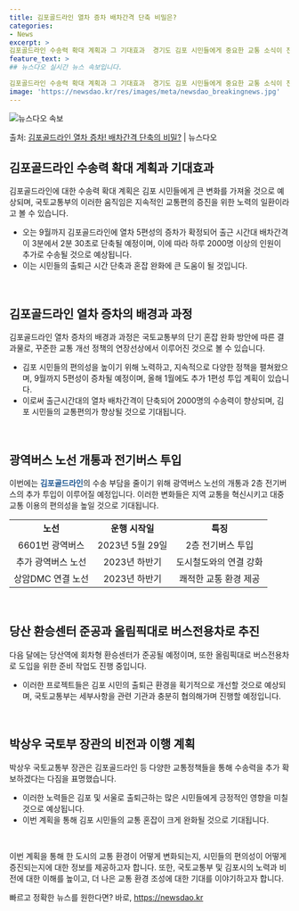 ```yaml
---
title: 김포골드라인 열차 증차 배차간격 단축 비밀은?
categories:
- News
excerpt: >
김포골드라인 수송력 확대 계획과 그 기대효과  경기도 김포 시민들에게 중요한 교통 소식이 전해졌습니다. 오는…
feature_text: >
## 뉴스다오 실시간 뉴스 속보입니다.

김포골드라인 수송력 확대 계획과 그 기대효과  경기도 김포 시민들에게 중요한 교통 소식이 전해졌습니다. 오는…
image: 'https://newsdao.kr/res/images/meta/newsdao_breakingnews.jpg'
---
```


![뉴스다오 속보](https://newsdao.kr/res/images/meta/newsdao_breakingnews.jpg)

<p>출처: <a href="https://newsdao.kr/4507" rel="dofollow">김포골드라인 열차 증차! 배차간격 단축의 비밀?</a> | 뉴스다오</p>

<h2 data-ke-size="size26">김포골드라인 수송력 확대 계획과 기대효과</h2>
김포골드라인에 대한 수송력 확대 계획은 김포 시민들에게 큰 변화를 가져올 것으로 예상되며, 국토교통부의 이러한 움직임은 지속적인 교통편의 증진을 위한 노력의 일환이라고 볼 수 있습니다.

<ul>
  <li>오는 9월까지 김포골드라인에 열차 5편성의 증차가 확정되어 출근 시간대 배차간격이 3분에서 2분 30초로 단축될 예정이며, 이에 따라 하루 2000명 이상의 인원이 추가로 수송될 것으로 예상됩니다.</li>
  <li>이는 시민들의 출퇴근 시간 단축과 혼잡 완화에 큰 도움이 될 것입니다.</li>
</ul>

<p data-ke-size="size16">&nbsp;</p>

<h2 data-ke-size="size26">김포골드라인 열차 증차의 배경과 과정</h2>
김포골드라인 열차 증차의 배경과 과정은 국토교통부의 단기 혼잡 완화 방안에 따른 결과물로, 꾸준한 교통 개선 정책의 연장선상에서 이루어진 것으로 볼 수 있습니다. 

<ul>
  <li>김포 시민들의 편의성을 높이기 위해 노력하고, 지속적으로 다양한 정책을 펼쳐왔으며, 9월까지 5편성이 증차될 예정이며, 올해 1월에도 추가 1편성 투입 계획이 있습니다.</li>
  <li>이로써 출근시간대의 열차 배차간격이 단축되어 2000명의 수송력이 향상되며, 김포 시민들의 교통편의가 향상될 것으로 기대됩니다.</li>
</ul>

<p data-ke-size="size16">&nbsp;</p>

<h2 data-ke-size="size26">광역버스 노선 개통과 전기버스 투입</h2>
이번에는 <b><span style="color: #1a5490;">김포골드라인</span></b>의 수송 부담을 줄이기 위해 광역버스 노선의 개통과 2층 전기버스의 추가 투입이 이루어질 예정입니다. 이러한 변화들은 지역 교통을 혁신시키고 대중교통 이용의 편의성을 높일 것으로 기대됩니다.

<table>
	<tr>
		<td style="text-align: center; height: 17px;"><b>노선</b></td>
		<td style="text-align: center; height: 17px;"><b>운행 시작일</b></td>
		<td style="text-align: center; height: 17px;"><b>특징</b></td>
	</tr>
	<tr>
		<td style="text-align: center; height: 17px;">6601번 광역버스</td>
		<td style="text-align: center; height: 17px;">2023년 5월 29일</td>
		<td style="text-align: center; height: 17px;">2층 전기버스 투입</td>
	</tr>
	<tr>
		<td style="text-align: center; height: 17px;">추가 광역버스 노선</td>
		<td style="text-align: center; height: 17px;">2023년 하반기</td>
		<td style="text-align: center; height: 17px;">도시철도와의 연결 강화</td>
	</tr>
	<tr>
		<td style="text-align: center; height: 17px;">상암DMC 연결 노선</td>
		<td style="text-align: center; height: 17px;">2023년 하반기</td>
		<td style="text-align: center; height: 17px;">쾌적한 교통 환경 제공</td>
	</tr>
</table>

<p data-ke-size="size16">&nbsp;</p>

<h2 data-ke-size="size26">당산 환승센터 준공과 올림픽대로 버스전용차로 추진</h2>
다음 달에는 당산역에 회차형 환승센터가 준공될 예정이며, 또한 올림픽대로 버스전용차로 도입을 위한 준비 작업도 진행 중입니다.

<ul>
  <li>이러한 프로젝트들은 김포 시민의 출퇴근 환경을 획기적으로 개선할 것으로 예상되며, 국토교통부는 세부사항을 관련 기관과 충분히 협의해가며 진행할 예정입니다.</li>
</ul>

<p data-ke-size="size16">&nbsp;</p>

<h2 data-ke-size="size26">박상우 국토부 장관의 비전과 이행 계획</h2>
박상우 국토교통부 장관은 김포골드라인 등 다양한 교통정책들을 통해 수송력을 추가 확보하겠다는 다짐을 표명했습니다.

<ul>
  <li>이러한 노력들은 김포 및 서울로 출퇴근하는 많은 시민들에게 긍정적인 영향을 미칠 것으로 예상됩니다.</li>
  <li>이번 계획을 통해 김포 시민들의 교통 혼잡이 크게 완화될 것으로 기대됩니다.</li>
</ul>

<p data-ke-size="size16">&nbsp;</p>

이번 계획을 통해 한 도시의 교통 환경이 어떻게 변화되는지, 시민들의 편의성이 어떻게 증진되는지에 대한 정보를 제공하고자 합니다. 또한, 국토교통부 및 김포시의 노력과 비전에 대한 이해를 높이고, 더 나은 교통 환경 조성에 대한 기대를 이야기하고자 합니다. 

빠르고 정확한 뉴스를 원한다면? 바로, <a href="https://newsdao.kr" rel="dofollow">https://newsdao.kr</a>


    

